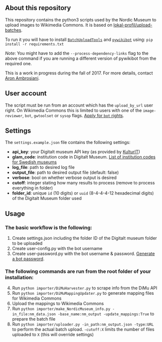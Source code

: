 ## About this repository
This repository contains the python3 scripts used by the Nordic Museum to upload images
to Wikimedia Commons. It is based on [lokal-profil/upload-batches](https://github.com/lokal-profil/upload-batches).

To run it you will have to install [`BatchUploadTools`](https://github.com/lokal-profil/BatchUploadTools)
and [`pywikibot`](https://github.com/wikimedia/pywikibot-core) using:
`pip install -r requirements.txt`

*Note*: You might have to add the `--process-dependency-links` flag to the above
command if you are running a different version of pywikibot from the required one.

This is a work in progress during the fall of 2017. For more details, contact
[Aron Ambrosiani](https://github.com/Ambrosiani).

## User account

The script must be run from an account which has the `upload_by_url` user right.
On Wikimedia Commons this is limited to users with one of the `image-reviewer`,
`bot`, `gwtoolset` or `sysop` flags. [Apply for `bot` rights](https://commons.wikimedia.org/wiki/Commons:Bots/Requests).

## Settings

The `settings.example.json` file contains the following settings:

* **api_key**: your Digitalt museum API key (as provided by [KulturIT](mailto:support@kulturit.no))
* **glam_code**: institution code in Digitalt Museum. [List of institution codes for Swedish museums](http://api.dimu.org/api/owners?country=se&api.key=demo)
* **log_file**: path to desired log file
* **output_file**: path to desired output file (default: false)
* **verbose**: bool on whether verbose output is desired
* **cutoff**: integer stating how many results to process (remove to process everything in folder)
* **folder_id**: unique `id` (10 digits) or `uuid` (8-4-4-4-12 hexadecimal digits) of the Digitalt Museum folder used

## Usage

### The basic workflow is the following:
1. Create settings.json including the folder ID of the Digitalt museum folder to be uploaded
2. Create user-config.py with the bot username
3. Create user-password.py with the bot username & password. [Generate a bot password](https://commons.wikimedia.org/wiki/Special:BotPasswords).

### The following commands are run from the root folder of your installation:
4. Run `python importer/DiMuHarvester.py` to scrape info from the DiMu API
5. Run `python importer/DiMuMappingUpdater.py` to generate mapping files for Wikimedia Commons
6. Upload the mappings to Wikimedia Commons
7. Run `python importer/make_NordicMuseum_info.py -in_file:nm_data.json -base_name:nm_output -update_mappings:True` to prepare the batch file
8. Run `python importer/uploader.py -in_path:nm_output.json -type:URL` to perform the actual batch upload. `-cutoff:X` limits the number of files uploaded to `X` (this will override settings)